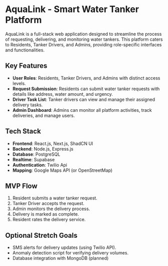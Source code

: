 # AquaLink - Smart Water Tanker Platform

AquaLink is a full-stack web application designed to streamline the process of requesting, delivering, and monitoring water tankers. This platform caters to Residents, Tanker Drivers, and Admins, providing role-specific interfaces and functionalities.

## Key Features

-   **User Roles**: Residents, Tanker Drivers, and Admins with distinct access levels.
-   **Request Submission**: Residents can submit water tanker requests with details like address, water amount, and urgency.
-   **Driver Task List**: Tanker drivers can view and manage their assigned delivery tasks.
-   **Admin Dashboard**: Admins can monitor all platform activities, track deliveries, and manage users.

## Tech Stack

-   **Frontend**: React.js, Next.js, ShadCN UI
-   **Backend**: Node.js, Express.js
-   **Database**: PostgreSQL
-   **Realtime**: Supabase
-   **Authentication**: Twilio Api
-   **Mapping**: Google Maps API (or OpenStreetMap)

## MVP Flow

1.  Resident submits a water tanker request.
2.  Tanker Driver accepts the request.
3.  Admin monitors the delivery process.
4.  Delivery is marked as complete.
5.  Resident rates the delivery service.

## Optional Stretch Goals

-   SMS alerts for delivery updates (using Twilio API).
-   Anomaly detection script for verifying delivery volumes.
-   Database integration with MongoDB (planned)
